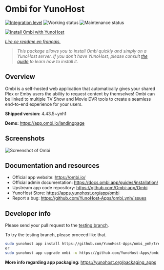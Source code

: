 <!--
N.B.: This README was automatically generated by https://github.com/YunoHost/apps/tree/master/tools/README-generator
It shall NOT be edited by hand.
-->

# Ombi for YunoHost

[![Integration level](https://dash.yunohost.org/integration/ombi.svg)](https://dash.yunohost.org/appci/app/ombi) ![Working status](https://ci-apps.yunohost.org/ci/badges/ombi.status.svg) ![Maintenance status](https://ci-apps.yunohost.org/ci/badges/ombi.maintain.svg)

[![Install Ombi with YunoHost](https://install-app.yunohost.org/install-with-yunohost.svg)](https://install-app.yunohost.org/?app=ombi)

*[Lire ce readme en français.](./README_fr.md)*

> *This package allows you to install Ombi quickly and simply on a YunoHost server.
If you don't have YunoHost, please consult [the guide](https://yunohost.org/#/install) to learn how to install it.*

## Overview

Ombi is a self-hosted web application that automatically gives your shared Plex or Emby users the ability to request content by themselves! Ombi can be linked to multiple TV Show and Movie DVR tools to create a seamless end-to-end experience for your users.


**Shipped version:** 4.43.5~ynh1

**Demo:** https://app.ombi.io/landingpage

## Screenshots

![Screenshot of Ombi](./doc/screenshots/screenshot.png)

## Documentation and resources

* Official app website: <https://ombi.io/>
* Official admin documentation: <https://docs.ombi.app/guides/installation/>
* Upstream app code repository: <https://github.com/Ombi-app/Ombi>
* YunoHost Store: <https://apps.yunohost.org/app/ombi>
* Report a bug: <https://github.com/YunoHost-Apps/ombi_ynh/issues>

## Developer info

Please send your pull request to the [testing branch](https://github.com/YunoHost-Apps/ombi_ynh/tree/testing).

To try the testing branch, please proceed like that.

``` bash
sudo yunohost app install https://github.com/YunoHost-Apps/ombi_ynh/tree/testing --debug
or
sudo yunohost app upgrade ombi -u https://github.com/YunoHost-Apps/ombi_ynh/tree/testing --debug
```

**More info regarding app packaging:** <https://yunohost.org/packaging_apps>
